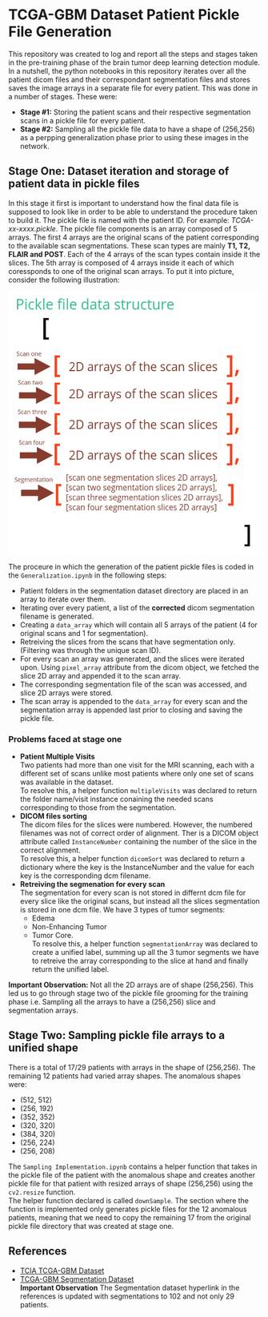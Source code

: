 # TCGA-GBM Dataset Patient Pickle File Generation

This repository was created to log and report all the steps and stages taken in the pre-training
phase of the brain tumor deep learning detection module. In a nutshell, the python notebooks in 
this repository iterates over all the patient dicom files and their correspondant segmentation
files and stores saves the image arrays in a separate file for every patient. This was done in a number 
of stages. These were:

- **Stage #1:** Storing the patient scans and their respective segmentation scans in a pickle file for every patient.
- **Stage #2:** Sampling all the pickle file data to have a shape of (256,256) as a perpping generalization phase prior
to using these images in the network.

## Stage One: Dataset iteration and storage of patient data in pickle files
In this stage it first is important to understand how the final data file is supposed to look like in order to be able to understand the procedure taken to build it.
The pickle file is named with the patient ID. For example: *TCGA-xx-xxxx.pickle*.
The pickle file components is an array composed of 5 arrays. The first 4 arrays are the original scans
of the patient corresponding to the available scan segmentations. These scan types are mainly **T1, T2, FLAIR and POST**. Each of the 4 arrays of the scan types contain inside it the slices. The 5th array is composed of 4 arrays inside it each of which coressponds to one of the original scan arrays. To put it into picture, consider the following illustration:

<div align="center">
<img src = "media/pickle-ds.jpg" width="525" height="525">
</div>

The proceure in which the generation of the patient pickle files is coded in the `Generalization.ipynb` in the following steps:

- Patient folders in the segmentation dataset directory are placed in an array to iterate over them.
- Iterating over every patient, a list of the **corrected** dicom segmentation filename is generated.
- Creating a `data_array` which will contain all 5 arrays of the patient (4 for original scans and 1 for segmentation).
- Retreiving the slices from the scans that have segmentation only. (Filtering was through the unique scan ID).
- For every scan an array was generated, and the slices were iterated upon. Using `pixel_array` attribute from the dicom object, we fetched the slice 2D array and appended it to the scan array.
- The corresponding segmentation file of the scan was accessed, and slice 2D arrays were stored.
- The scan array is appended to the `data_array` for every scan and the segmentation array is appended last prior to closing and saving the pickle file.

### Problems faced at stage one
- **Patient Multiple Visits**  
Two patients had more than one visit for the MRI scanning, each with a different set of scans unlike most patients where only one set of scans was available in the dataset.  
To resolve this, a helper function `multipleVisits` was declared to return the folder name/visit instance conaining the needed scans corresponding to those from the segmentation.
- **DICOM files sorting**  
The dicom files for the slices were numbered. However, the numbered filenames was not of correct order of alignment. Ther is a DICOM object attribute called `InstanceNumber` containing the number of the slice in the correct alignment.  
To resolve this, a helper function `dicomSort` was declared to return a dictionary where the key is the InstanceNumber and the value for each key is the corresponding dcm filename.
- **Retreiving the segmenation for every scan**  
The segmentation for every scan is not stored in differnt dcm file for every slice like the original scans, but instead all the slices segmentation is stored in one dcm file.
We have 3 types of tumor segments:
    - Edema
    - Non-Enhancing Tumor
    - Tumor Core.  
    To resolve this, a helper function `segmentationArray` was declared to create a unified label, summing up all the 3 tumor segments we have to retreive the array corresponding to the slice at hand and finally return the unified label.

**Important Observation:** Not all the 2D arrays are of shape (256,256). This led us to go through stage two of the pickle file grooming for the training phase i.e. Sampling all the arrays to have a (256,256) slice and segmentation arrays.


## Stage Two: Sampling pickle file arrays to a unified shape
There is a total of 17/29 patients with arrays in the shape of (256,256). The remaining 12 patients had varied array shapes. The anomalous shapes were:
- (512, 512)
- (256, 192)
- (352, 352)
- (320, 320)
- (384, 320)
- (256, 224)
- (256, 208)  

The `Sampling Implementation.ipynb` contains a helper function that takes in the pickle file of the patient with the anomalous shape and creates another pickle file for that patient with resized arrays of shape (256,256) using the `cv2.resize` function.  
The helper function declared is called `downSample`. The section where the function is implemented only generates pickle files for the 12 anomalous patients, meaning that we need to copy the remaining 17 from the original pickle file directory that was created at stage one.

## References
- [TCIA TCGA-GBM Dataset](https://wiki.cancerimagingarchive.net/display/Public/TCGA-GBM)
- [TCGA-GBM Segmentation Dataset](https://app.box.com/s/sljtgos3u2j2q33cn51se0c6scmtpng6)  
**Important Observation** The Segmentation dataset hyperlink in the references is updated with segmentations to 102 and not only 29 patients.